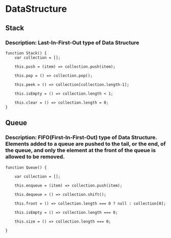 # DataStructure

## Stack
### Description: Last-In-First-Out type of Data Structure

    function Stack() {
        var collection = [];

        this.push = (item) => collection.push(item);

        this.pop = () => collection.pop();

        this.peek = () => collection[collection.length-1];

        this.isEmpty = () => collection.length < 1;

        this.clear = () => collection.length = 0;        
    }


## Queue
### Description: FIFO(First-In-First-Out) type of Data Structure. Elements added to a queue are pushed to the tail, or the end, of the queue, and only the element at the front of the queue is allowed to be removed.

    function Queue() {
        
        var collection = [];

        this.enqueue = (item) => collection.push(item);

        this.dequeue = () => collection.shift();

        this.front = () => collection.length === 0 ? null : collection[0];

        this.isEmpty = () => collection.length === 0;

        this.size = () => collection.length === 0;

    }